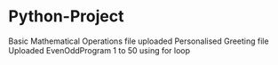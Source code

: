 # Python-Project
Basic Mathematical Operations file uploaded
Personalised Greeting file Uploaded
EvenOddProgram
1 to 50 using for loop
